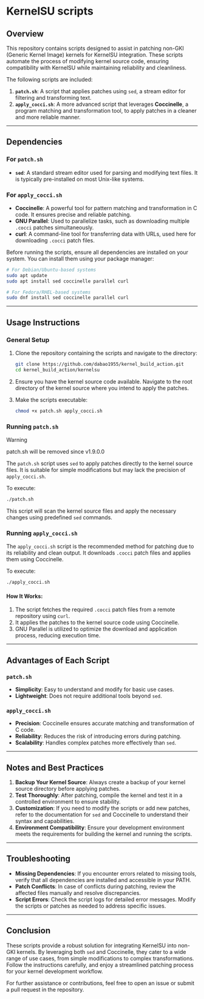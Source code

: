 KernelSU scripts
=====
## Overview
This repository contains scripts designed to assist in patching non-GKI (Generic Kernel Image) kernels for KernelSU integration. These scripts automate the process of modifying kernel source code, ensuring compatibility with KernelSU while maintaining reliability and cleanliness.

The following scripts are included:
1. **`patch.sh`**: A script that applies patches using `sed`, a stream editor for filtering and transforming text.
2. **`apply_cocci.sh`**: A more advanced script that leverages **Coccinelle**, a program matching and transformation tool, to apply patches in a cleaner and more reliable manner.

---

## Dependencies

### For `patch.sh`
- **`sed`**: A standard stream editor used for parsing and modifying text files. It is typically pre-installed on most Unix-like systems.

### For `apply_cocci.sh`
- **Coccinelle**: A powerful tool for pattern matching and transformation in C code. It ensures precise and reliable patching.
- **GNU Parallel**: Used to parallelize tasks, such as downloading multiple `.cocci` patches simultaneously.
- **curl**: A command-line tool for transferring data with URLs, used here for downloading `.cocci` patch files.

Before running the scripts, ensure all dependencies are installed on your system. You can install them using your package manager:
```bash
# For Debian/Ubuntu-based systems
sudo apt update
sudo apt install sed coccinelle parallel curl

# For Fedora/RHEL-based systems
sudo dnf install sed coccinelle parallel curl
```

---

## Usage Instructions

### General Setup
1. Clone the repository containing the scripts and navigate to the directory:
   ```bash
   git clone https://github.com/dabao1955/kernel_build_action.git
   cd kernel_build_action/kernelsu
   ```

2. Ensure you have the kernel source code available. Navigate to the root directory of the kernel source where you intend to apply the patches.

3. Make the scripts executable:
   ```bash
   chmod +x patch.sh apply_cocci.sh
   ```

### Running `patch.sh`
> [!WARNING]
>
> patch.sh will be removed since v1.9.0.0

The `patch.sh` script uses `sed` to apply patches directly to the kernel source files. It is suitable for simple modifications but may lack the precision of `apply_cocci.sh`.

To execute:
```bash
./patch.sh
```

This script will scan the kernel source files and apply the necessary changes using predefined `sed` commands.

### Running `apply_cocci.sh`
The `apply_cocci.sh` script is the recommended method for patching due to its reliability and clean output. It downloads `.cocci` patch files and applies them using Coccinelle.

To execute:
```bash
./apply_cocci.sh
```

#### How It Works:
1. The script fetches the required `.cocci` patch files from a remote repository using `curl`.
2. It applies the patches to the kernel source code using Coccinelle.
3. GNU Parallel is utilized to optimize the download and application process, reducing execution time.

---

## Advantages of Each Script

### `patch.sh`
- **Simplicity**: Easy to understand and modify for basic use cases.
- **Lightweight**: Does not require additional tools beyond `sed`.

### `apply_cocci.sh`
- **Precision**: Coccinelle ensures accurate matching and transformation of C code.
- **Reliability**: Reduces the risk of introducing errors during patching.
- **Scalability**: Handles complex patches more effectively than `sed`.

---

## Notes and Best Practices
1. **Backup Your Kernel Source**: Always create a backup of your kernel source directory before applying patches.
2. **Test Thoroughly**: After patching, compile the kernel and test it in a controlled environment to ensure stability.
3. **Customization**: If you need to modify the scripts or add new patches, refer to the documentation for `sed` and Coccinelle to understand their syntax and capabilities.
4. **Environment Compatibility**: Ensure your development environment meets the requirements for building the kernel and running the scripts.

---

## Troubleshooting
- **Missing Dependencies**: If you encounter errors related to missing tools, verify that all dependencies are installed and accessible in your PATH.
- **Patch Conflicts**: In case of conflicts during patching, review the affected files manually and resolve discrepancies.
- **Script Errors**: Check the script logs for detailed error messages. Modify the scripts or patches as needed to address specific issues.

---

## Conclusion
These scripts provide a robust solution for integrating KernelSU into non-GKI kernels. By leveraging both `sed` and Coccinelle, they cater to a wide range of use cases, from simple modifications to complex transformations. Follow the instructions carefully, and enjoy a streamlined patching process for your kernel development workflow.

For further assistance or contributions, feel free to open an issue or submit a pull request in the repository.
